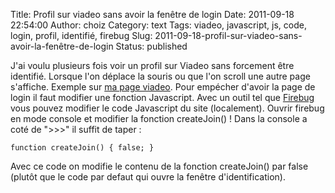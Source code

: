 Title: Profil sur viadeo sans avoir la fenêtre de login
Date: 2011-09-18 22:54:00
Author: choiz
Category: text
Tags: viadeo, javascript, js, code, login, profil, identifié, firebug
Slug: 2011-09-18-profil-sur-viadeo-sans-avoir-la-fenêtre-de-login
Status: published

J'ai voulu plusieurs fois voir un profil sur Viadeo sans forcement être
identifié. Lorsque l'on déplace la souris ou que l'on scroll une autre
page s'affiche. Exemple sur [ma page
viadeo](http://www.viadeo.com/fr/profile/francois.lasserre1). Pour
empécher d'avoir la page de login il faut modifier une fonction
Javascript. Avec un outil tel que [Firebug](http://www.getfirebug.com)
vous pouvez modifier le code Javascript du site (localement). Ouvrir
firebug en mode console et modifier la fonction createJoin() ! Dans la
console a coté de "&gt;&gt;&gt;" il suffit de taper :

    function createJoin() { false; }

Avec ce code on modifie le contenu de la fonction createJoin() par false
(plutôt que le code par defaut qui ouvre la fenêtre d'identification).
